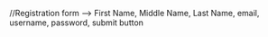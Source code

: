 //Registration form --> First Name, Middle Name, Last Name, email, username, password, submit button
